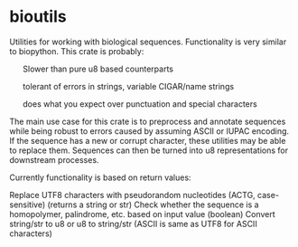 # bioutils
Utilities for working with biological sequences. Functionality is very similar to biopython. This crate is probably:

  <ul>Slower than pure u8 based counterparts </ul>
  <ul>tolerant of errors in strings, variable CIGAR/name strings </ul>
  <ul>does what you expect over punctuation and special characters </ul>


The main use case for this crate is to preprocess and annotate sequences while being robust to errors caused by assuming ASCII or IUPAC encoding. If the sequence has a new or corrupt character, these utilities may be able to replace them. Sequences can then be turned into u8 representations for downstream processes.

Currently functionality is based on return values: 

Replace UTF8 characters with pseudorandom nucleotides (ACTG, case-sensitive) (returns a string or str)
Check whether the sequence is a homopolymer, palindrome, etc. based on input value (boolean)
Convert string/str to u8 or u8 to string/str (ASCII is same as UTF8 for ASCII characters)

